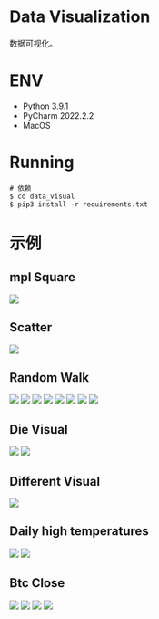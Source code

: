 # Data Visualization
数据可视化。

# ENV
- Python 3.9.1
- PyCharm 2022.2.2
- MacOS

# Running
```shell
# 依赖
$ cd data_visual
$ pip3 install -r requirements.txt
```

# 示例
## mpl Square
![](.README_images/99b2c79d.png)

## Scatter
![](.README_images/6d8c993b.png)

## Random Walk
![](.README_images/5ade58b0.png)
![](.README_images/93895884.png)
![](.README_images/753819e8.png)
![](.README_images/de019b40.png)
![](.README_images/90e6b2b7.png)
![](.README_images/8877b743.png)
![](.README_images/229f46c9.png)
![](.README_images/e664c5b1.png)

## Die Visual
![](.README_images/9719ab06.png)
![](.README_images/6ec5e0d1.png)

## Different Visual
![](.README_images/3874ccfa.png)

## Daily high temperatures
![](.README_images/cdac3644.png)
![](.README_images/bd6d7979.png)

## Btc Close
![](.README_images/7eabbe56.png)
![](.README_images/c2447e32.png)
![](.README_images/1e820b66.png)
![](.README_images/80546e2c.png)
